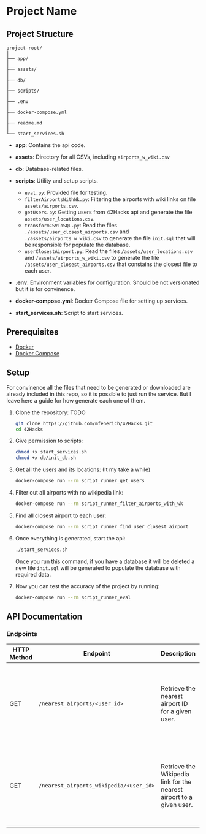 # Project Name

## Project Structure

```
project-root/
│
├── app/
│
├── assets/
│
├── db/
│
├── scripts/
│
├── .env
│
├── docker-compose.yml
│
├── readme.md
│
└── start_services.sh
```

- **app**: Contains the api code.

- **assets**: Directory for all CSVs, including `airports_w_wiki.csv`

- **db**: Database-related files.

- **scripts**: Utility and setup scripts.
  - `eval.py`: Provided file for testing.
  - `filterAirportsWithWk.py`: Filtering the airports with wiki links on file `assets/airports.csv`.
  - `getUsers.py`: Getting users from 42Hacks api and generate the file `assets/user_locations.csv`.
  - `transformCSVToSQL.py`: Read the files `./assets/user_closest_airports.csv` and `./assets/airports_w_wiki.csv` to generate the file `init.sql` that will be responsible for populate the database.
  - `userClosestAirport.py`: Read the files `/assets/user_locations.csv` and `/assets/airports_w_wiki.csv` to generate the file `/assets/user_closest_airports.csv` that constains the closest file to each user.

- **.env**: Environment variables for configuration. Should be not versionated but it is for convinence.

- **docker-compose.yml**: Docker Compose file for setting up services.

- **start_services.sh**: Script to start services.

## Prerequisites

- [Docker](https://www.docker.com/get-started)
- [Docker Compose](https://docs.docker.com/compose/install/)

## Setup

For convinence all the files that need to be generated or downloaded are already included in this repo, so it is possible to just run the service. But I leave here a guide for how generate each one of them.

1. Clone the repository: TODO

    ```bash
    git clone https://github.com/mfenerich/42Hacks.git
    cd 42Hacks
    ```

2. Give permission to scripts:

    ```bash
    chmod +x start_services.sh
    chmod +x db/init_db.sh
    ```

3. Get all the users and its locations: (It my take a while)

    ```bash
    docker-compose run --rm script_runner_get_users
    ```

4. Filter out all airports with no wikipedia link:

    ```bash
    docker-compose run --rm script_runner_filter_airports_with_wk
    ```

5. Find all closest airport to each user:

    ```bash
    docker-compose run --rm script_runner_find_user_closest_airport
    ```

6. Once everything is generated, start the api:

    ```bash
    ./start_services.sh
    ```

    Once you run this command, if you have a database it will be deleted a new file `init.sql` will be generated to populate the database with required data.

6. Now you can test the accuracy of the project by running:

    ```bash
    docker-compose run --rm script_runner_eval
    ```


## API Documentation

### Endpoints

| HTTP Method | Endpoint | Description | Request Parameters | Response | Status Codes |
|-------------|----------|-------------|--------------------|----------|--------------|
| GET         | `/nearest_airports/<user_id>` | Retrieve the nearest airport ID for a given user. | `user_id`: integer (path parameter), The unique ID of the user. | `{ 'airport_id': integer }` | `200: OK - Success`<br>`404: Not Found - User not found or has no closest airport` |
| GET         | `/nearest_airports_wikipedia/<user_id>` | Retrieve the Wikipedia link for the nearest airport to a given user. | `user_id`: integer (path parameter), The unique ID of the user. | `{ 'wikipedia_link': string }` | `200: OK - Success`<br>`404: Not Found - User not found or airport not found` |
